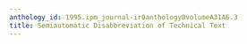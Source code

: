 ```yaml
---
anthology_id: 1995.ipm_journal-ir0anthology0volumeA31A6.3
title: Semiautomatic Disabbreviation of Technical Text
---
```

